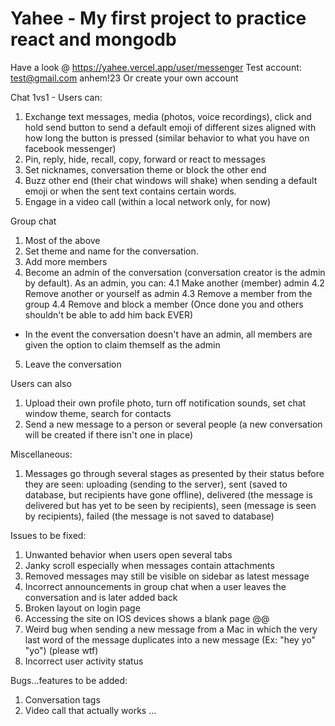 # Yahee - My first project to practice react and mongodb

Have a look @ https://yahee.vercel.app/user/messenger
Test account:
test@gmail.com
anhem!23
Or create your own account

Chat 1vs1 - Users can:

1. Exchange text messages, media (photos, voice recordings), click and hold send button to send a default emoji of different sizes aligned with how long the button is pressed (similar behavior to what you have on facebook messenger)
2. Pin, reply, hide, recall, copy, forward or react to messages
3. Set nicknames, conversation theme or block the other end
4. Buzz other end (their chat windows will shake) when sending a default emoji or when the sent text contains certain words.
5. Engage in a video call (within a local network only, for now)

Group chat

1. Most of the above
2. Set theme and name for the conversation.
3. Add more members
4. Become an admin of the conversation (conversation creator is the admin by default).
   As an admin, you can:
   4.1 Make another (member) admin
   4.2 Remove another or yourself as admin
   4.3 Remove a member from the group
   4.4 Remove and block a member (Once done you and others shouldn't be able to add him back EVER)

- In the event the conversation doesn't have an admin, all members are given the option to claim themself as the admin

5. Leave the conversation

Users can also

1. Upload their own profile photo, turn off notification sounds, set chat window theme, search for contacts
2. Send a new message to a person or several people (a new conversation will be created if there isn't one in place)

Miscellaneous:

1. Messages go through several stages as presented by their status before they are seen: uploading (sending to the server), sent (saved to database, but recipients have gone offline), delivered (the message is delivered but has yet to be seen by recipients), seen (message is seen by recipients), failed (the message is not saved to database)

Issues to be fixed:

1. Unwanted behavior when users open several tabs
2. Janky scroll especially when messages contain attachments
3. Removed messages may still be visible on sidebar as latest message
4. Incorrect announcements in group chat when a user leaves the conversation and is later added back
5. Broken layout on login page
6. Accessing the site on IOS devices shows a blank page @@
7. Weird bug when sending a new message from a Mac in which the very last word of the message duplicates into a new message (Ex: "hey yo" "yo") (please wtf)
8. Incorrect user activity status

Bugs...features to be added:
1. Conversation tags
2. Video call that actually works
   ...

